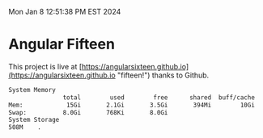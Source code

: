 Mon Jan  8 12:51:38 PM EST 2024

# Angular Fifteen


This project is live at [https://angularsixteen.github.io](https://angularsixteen.github.io "fifteen!") thanks to Github.

```bash
System Memory
               total        used        free      shared  buff/cache   available
Mem:            15Gi       2.1Gi       3.5Gi       394Mi        10Gi        13Gi
Swap:          8.0Gi       768Ki       8.0Gi
System Storage
508M	.
```
```bash
